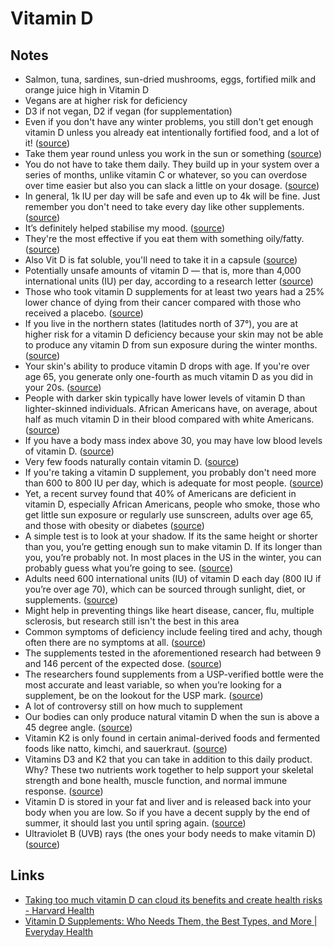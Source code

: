# Vitamin D

## Notes

- Salmon, tuna, sardines, sun-dried mushrooms, eggs, fortified milk and orange juice high in Vitamin D
- Vegans are at higher risk for deficiency
- D3 if not vegan, D2 if vegan (for supplementation)
- Even if you don't have any winter problems, you still don't get enough vitamin D unless you already eat intentionally fortified food, and a lot of it! ([source](https://www.reddit.com/r/CasualUK/comments/k1wrjn/psa_take_vitamin_d_supplements_you_need_them_and/#:~:text=even%20if%20you%20don't%20have%20any%20winter%20problems%2C%20you%20still%20don't%20get%20enough%20vitamin%20d%20unless%20you%20already%20eat%20intentionally%20fortified%20food%2C%20and%20a%20lot%20of%20it!))
- Take them year round unless you work in the sun or something ([source](https://www.reddit.com/r/CasualUK/comments/k1wrjn/psa_take_vitamin_d_supplements_you_need_them_and/#:~:text=take%20them%20year%20round%20unless%20you%20work%20in%20the%20sun%20or%20something))
- You do not have to take them daily. They build up in your system over a series of months, unlike vitamin C or whatever, so you can overdose over time easier but also you can slack a little on your dosage. ([source](https://www.reddit.com/r/CasualUK/comments/k1wrjn/psa_take_vitamin_d_supplements_you_need_them_and/#:~:text=you%20do%20not%20have%20to%20take%20them%20daily.%20they%20build%20up%20in%20your%20system%20over%20a%20series%20of%20months%2C%20unlike%20vitamin%20c%20or%20whatever%2C%20so%20you%20can%20overdose%20over%20time%20easier%20but%20also%20you%20can%20slack%20a%20little%20on%20your%20dosage.))
- In general, 1k IU per day will be safe and even up to 4k will be fine. Just remember you don't need to take every day like other supplements. ([source](https://www.reddit.com/r/CasualUK/comments/k1wrjn/psa_take_vitamin_d_supplements_you_need_them_and/#:~:text=slowly.-,in%20general%2C%201k%20iu%20per%20day%20will%20be%20safe%20and%20even%20up%20to%204k%20will%20be%20fine.%20just%20remember%20you%20don't%20need%20to%20take%20every%20day%20like%20other%20supplements.,-16))
- It’s definitely helped stabilise my mood. ([source](https://www.reddit.com/r/CasualUK/comments/k1wrjn/psa_take_vitamin_d_supplements_you_need_them_and/#:~:text=it%E2%80%99s%20definitely%20helped%20stabilise%20my%20mood.))
- They're the most effective if you eat them with something oily/fatty. ([source](https://www.reddit.com/r/CasualUK/comments/k1wrjn/psa_take_vitamin_d_supplements_you_need_them_and/#:~:text=they're%20the%20most%20effective%20if%20you%20eat%20them%20with%20something%20oily%2Ffatty.))
- Also Vit D is fat soluble, you'll need to take it in a capsule ([source](https://www.reddit.com/r/CasualUK/comments/k1wrjn/psa_take_vitamin_d_supplements_you_need_them_and/#:~:text=also%20vit%20d%20is%20fat%20soluble%2C%20you'll%20need%20to%20take%20it%20in%20a%20capsule))
- Potentially unsafe amounts of vitamin D — that is, more than 4,000 international units (IU) per day, according to a research letter ([source](<https://www.health.harvard.edu/staying-healthy/taking-too-much-vitamin-d-can-cloud-its-benefits-and-create-health-risks#:~:text=potentially%20unsafe%20amounts%20of%20vitamin%20d%20%E2%80%94%20that%20is%2C%20more%20than%204%2C000%20international%20units%20(iu)%20per%20day%2C%20according%20to%20a%20research%20letter>))
- Those who took vitamin D supplements for at least two years had a 25% lower chance of dying from their cancer compared with those who received a placebo. ([source](https://www.health.harvard.edu/staying-healthy/taking-too-much-vitamin-d-can-cloud-its-benefits-and-create-health-risks#:~:text=those%20who%20took%20vitamin%20d%20supplements%20for%20at%20least%20two%20years%20had%20a%2025%25%20lower%20chance%20of%20dying%20from%20their%20cancer%20compared%20with%20those%20who%20received%20a%20placebo.))
- If you live in the northern states (latitudes north of 37°), you are at higher risk for a vitamin D deficiency because your skin may not be able to produce any vitamin D from sun exposure during the winter months. ([source](<https://www.health.harvard.edu/staying-healthy/taking-too-much-vitamin-d-can-cloud-its-benefits-and-create-health-risks#:~:text=if%20you%20live%20in%20the%20northern%20states%20(latitudes%20north%20of%2037%C2%B0)%2C%20you%20are%20at%20higher%20risk%20for%20a%20vitamin%20d%20deficiency%20because%20your%20skin%20may%20not%20be%20able%20to%20produce%20any%20vitamin%20d%20from%20sun%20exposure%20during%20the%20winter%20months.>))
- Your skin's ability to produce vitamin D drops with age. If you're over age 65, you generate only one-fourth as much vitamin D as you did in your 20s. ([source](https://www.health.harvard.edu/staying-healthy/taking-too-much-vitamin-d-can-cloud-its-benefits-and-create-health-risks#:~:text=your%20skin's%20ability%20to%20produce%20vitamin%20d%20drops%20with%20age.%20if%20you're%20over%20age%2065%2C%20you%20generate%20only%20one-fourth%20as%20much%20vitamin%20d%20as%20you%20did%20in%20your%2020s.))
- People with darker skin typically have lower levels of vitamin D than lighter-skinned individuals. African Americans have, on average, about half as much vitamin D in their blood compared with white Americans. ([source](https://www.health.harvard.edu/staying-healthy/taking-too-much-vitamin-d-can-cloud-its-benefits-and-create-health-risks#:~:text=people%20with%20darker%20skin%20typically%20have%20lower%20levels%20of%20vitamin%20d%20than%20lighter-skinned%20individuals.%20african%20americans%20have%2C%20on%20average%2C%20about%20half%20as%20much%20vitamin%20d%20in%20their%20blood%20compared%20with%20white%20americans.))
- If you have a body mass index above 30, you may have low blood levels of vitamin D. ([source](https://www.health.harvard.edu/staying-healthy/taking-too-much-vitamin-d-can-cloud-its-benefits-and-create-health-risks#:~:text=if%20you%20have%20a%20body%20mass%20index%20above%2030%2C%20you%20may%20have%20low%20blood%20levels%20of%20vitamin%20d.))
- Very few foods naturally contain vitamin D. ([source](https://www.health.harvard.edu/staying-healthy/taking-too-much-vitamin-d-can-cloud-its-benefits-and-create-health-risks#:~:text=very%20few%20foods%20naturally%20contain%20vitamin%20d.))
- If you're taking a vitamin D supplement, you probably don't need more than 600 to 800 IU per day, which is adequate for most people. ([source](https://www.health.harvard.edu/staying-healthy/taking-too-much-vitamin-d-can-cloud-its-benefits-and-create-health-risks#:~:text=if%20you're%20taking%20a%20vitamin%20d%20supplement%2C%20you%20probably%20don't%20need%20more%20than%20600%20to%20800%20iu%20per%20day%2C%20which%20is%20adequate%20for%20most%20people.))
- Yet, a recent survey found that 40% of Americans are deficient in vitamin D, especially African Americans, people who smoke, those who get little sun exposure or regularly use sunscreen, adults over age 65, and those with obesity or diabetes ([source](https://www.healthline.com/nutrition/best-vitamin-d-supplements#:~:text=yet%2C%20a%20recent%20survey%20found%20that%2040%25%20of%20americans%20are%20deficient%20in%20vitamin%20d%2C%20especially%20african%20americans%2C%20people%20who%20smoke%2C%20those%20who%20get%20little%20sun%20exposure%20or%20regularly%20use%20sunscreen%2C%20adults%20over%20age%2065%2C%20and%20those%20with%20obesity%20or%20diabetes))
- A simple test is to look at your shadow. If its the same height or shorter than you, you’re getting enough sun to make vitamin D. If its longer than you, you’re probably not. In most places in the US in the winter, you can probably guess what you’re going to see. ([source](https://blogs.oregonstate.edu/linuspaulinginstitute/2016/01/25/sunlight-vitamin-d-winter/#:~:text=a%20simple%20test%20is%20to%20look%20at%20your%20shadow.%20if%20its%20the%20same%20height%20or%20shorter%20than%20you%2C%20you%E2%80%99re%20getting%20enough%20sun%20to%20make%20vitamin%20d.%20if%20its%20longer%20than%20you%2C%20you%E2%80%99re%20probably%20not.%20in%20most%20places%20in%20the%20us%20in%20the%20winter%2C%20you%20can%20probably%20guess%20what%20you%E2%80%99re%20going%20to%20see.))
- Adults need 600 international units (IU) of vitamin D each day (800 IU if you’re over age 70), which can be sourced through sunlight, diet, or supplements. ([source](<https://www.everydayhealth.com/vitamin-d/you-need-vitamin-d-supplement-everything-know/#:~:text=adults%20need%20600%20international%20units%20(iu)%20of%20vitamin%20d%20each%20day%20(800%20iu%20if%20you%E2%80%99re%20over%20age%2070)%2C%20which%20can%20be%20sourced%20through%20sunlight%2C%20diet%2C%20or%20supplements.>))
- Might help in preventing things like heart disease, cancer, flu, multiple sclerosis, but research still isn't the best in this area
- Common symptoms of deficiency include feeling tired and achy, though often there are no symptoms at all. ([source](https://www.everydayhealth.com/vitamin-d/you-need-vitamin-d-supplement-everything-know/#:~:text=common%20symptoms%20of%20deficiency%20include%20feeling%20tired%20and%20achy%2C%20though%20often%20there%20are%20no%20symptoms%20at%20all.))
- The supplements tested in the aforementioned research had between 9 and 146 percent of the expected dose. ([source](https://www.everydayhealth.com/vitamin-d/you-need-vitamin-d-supplement-everything-know/#:~:text=the%20supplements%20tested%20in%20the%20aforementioned%20research%20had%20between%209%20and%20146%20percent%20of%20the%20expected%20dose.))
- The researchers found supplements from a USP-verified bottle were the most accurate and least variable, so when you’re looking for a supplement, be on the lookout for the USP mark. ([source](https://www.everydayhealth.com/vitamin-d/you-need-vitamin-d-supplement-everything-know/#:~:text=the%20researchers%20found%20supplements%20from%20a%20usp-verified%20bottle%20were%20the%20most%20accurate%20and%20least%20variable%2C%20so%20when%20you%E2%80%99re%20looking%20for%20a%20supplement%2C%20be%20on%20the%20lookout%20for%20the%20usp%20mark.))
- A lot of controversy still on how much to supplement
- Our bodies can only produce natural vitamin D when the sun is above a 45 degree angle. ([source](https://www.reddit.com/r/germany/comments/kojv0l/germany_light_and_depression/#:~:text=our%20bodies%20can%20only%20produce%20natural%20vitamin%20d%20when%20the%20sun%20is%20above%20a%2045%20degree%20angle.))
- Vitamin K2 is only found in certain animal-derived foods and fermented foods like natto, kimchi, and sauerkraut. ([source](https://www.wellnessverge.com/athletic-greens-review#:~:text=vitamin%20k2%20is%20only%20found%20in%20certain%20animal-derived%20foods%20and%20fermented%20foods%20like%20natto%2C%20kimchi%2C%20and%20sauerkraut.))
- Vitamins D3 and K2 that you can take in addition to this daily product. Why? These two nutrients work together to help support your skeletal strength and bone health, muscle function, and normal immune response. ([source](https://www.wellnessverge.com/athletic-greens-review#:~:text=vitamins%20D3,immune%20response.))
- Vitamin D is stored in your fat and liver and is released back into your body when you are low. So if you have a decent supply by the end of summer, it should last you until spring again. ([source](https://www.reddit.com/r/SkincareAddictionUK/comments/5e9mje/sunscreen_in_winter_in_the_uk/#:~:text=vitamin%20d%20is%20stored%20in%20your%20fat%20and%20liver%20and%20is%20released%20back%20into%20your%20body%20when%20you%20are%20low.%20so%20if%20you%20have%20a%20decent%20supply%20by%20the%20end%20of%20summer%2C%20it%20should%20last%20you%20until%20spring%20again.))
- Ultraviolet B (UVB) rays (the ones your body needs to make vitamin D) ([source](<https://www.nhs.uk/live-well/healthy-body/how-to-get-vitamin-d-from-sunlight/#:~:text=ultraviolet%20b%20(uvb)%20rays%20(the%20ones%20your%20body%20needs%20to%20make%20vitamin%20d)>))

## Links

- [Taking too much vitamin D can cloud its benefits and create health risks - Harvard Health](https://www.health.harvard.edu/staying-healthy/taking-too-much-vitamin-d-can-cloud-its-benefits-and-create-health-risks)
- [Vitamin D Supplements: Who Needs Them, the Best Types, and More | Everyday Health](https://www.everydayhealth.com/vitamin-d/you-need-vitamin-d-supplement-everything-know/)
